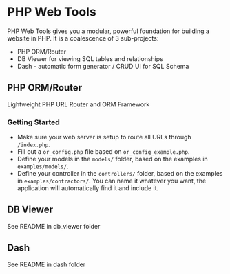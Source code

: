 # PHP Web Tools

PHP Web Tools gives you a modular, powerful foundation for building a website in PHP.  It is a coalescence of 3 sub-projects:

* PHP ORM/Router
* DB Viewer for viewing SQL tables and relationships
* Dash - automatic form generator / CRUD UI for SQL Schema

## PHP ORM/Router

Lightweight PHP URL Router and ORM Framework

### Getting Started

* Make sure your web server is setup to route all URLs through `/index.php`.
* Fill out a `or_config.php` file based on `or_config_example.php`.
* Define your models in the `models/` folder, based on the examples in `examples/models/`.
* Define your controller in the `controllers/` folder, based on the examples in `examples/contractors/`.
  You can name it whatever you want, the application will automatically find it and include it.

## DB Viewer

See README in db_viewer folder

## Dash

See README in dash folder
